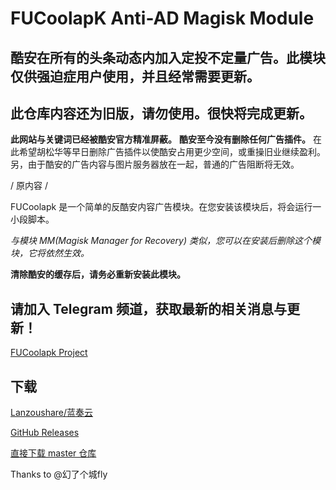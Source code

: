 # FUCoolapK Anti-AD Magisk Module
## 酷安在所有的头条动态内加入定投不定量广告。此模块仅供强迫症用户使用，并且经常需要更新。
## 此仓库内容还为旧版，请勿使用。很快将完成更新。
**此网站与关键词已经被酷安官方精准屏蔽。**
**酷安至今没有删除任何广告插件。** 在此希望胡松华等早日删除广告插件以使酷安占用更少空间，或重操旧业继续盈利。
另，由于酷安的广告内容与图片服务器放在一起，普通的广告阻断将无效。









/ 原内容 /


FUCoolapk 是一个简单的反酷安内容广告模块。在您安装该模块后，将会运行一小段脚本。

*与模块 MM(Magisk Manager for Recovery) 类似，您可以在安装后删除这个模块，它将依然生效。*

**清除酷安的缓存后，请务必重新安装此模块。**

## 请加入 Telegram 频道，获取最新的相关消息与更新！

[FUCoolapk Project](https://t.me/fucoolapk)


## 下载

[Lanzoushare/蓝奏云](http://t.cn/ESovBa3)

[GitHub Releases](https://github.com/Flyfish233/FUCoolapK/releases)

[直接下载 master 仓库](https://github.com/Flyfish233/FUCoolapK/archive/master.zip)

Thanks to @幻了个城fly
